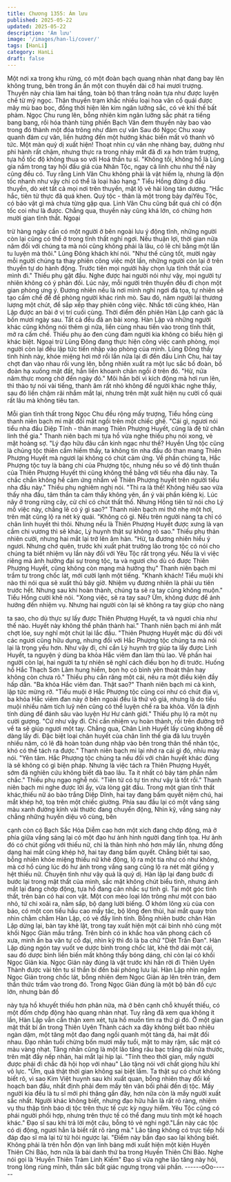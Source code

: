 ```yaml
---
title: Chương 1355: Ám lưu
published: 2025-05-22
updated: 2025-05-22
description: 'Ám lưu'
image: '/images/han-li/cover/'
tags: [HanLi]
category: HanLi
draft: false
---
```


Một nơi xa trong khu rừng, có một đoàn bạch quang nhàn nhạt
đang bay lên không trung, bên trong ẩn ẩn một con thuyền dài cỡ
hai mươi trượng.
Thuyền này chia làm hai tầng, toàn bộ than trắng noãn tựa như
được luyện chế từ mỹ ngọc. Thân thuyền trạm khắc nhiều loại
hoa văn cổ quái được mây mù bao bọc, đồng thời hiện lên kim
ngân lưỡng sắc, có vẻ khí thế bất phàm.
Ngọc Chu rung lên, bỗng nhiên kim ngân lưỡng sắc phát ra tiếng
bang bang, rồi hóa thành từng phiến Bạch Vân đem thuyền này
bao vào trong đó thành một đóa trông như đám cự vân
Sau đó Ngọc Chu xoay quanh đám cự vân, liền hướng đến một
hướng khác biến mất vô thanh vô tức.
Một màn quỷ dị xuất hiện!
Thoạt nhìn cự vân nhẹ nhàng bay, dường như phi hành rất chậm,
nhưng thực ra trong nháy mắt đã đi xa hơn trăm trượng, tựa hồ
tốc độ không thua so với Hoá thần tu sĩ.
"Không tồi, không hổ là Lũng gia nắm trong tay hội đấu giá của
Nhân Tộc, ngay cả linh chu như thế này cũng đều có. Tuy rằng
Linh Vân Chu không phải là vật hiếm lạ, nhưng là độn tốc nhanh
như vậy chỉ có thể là loại hảo hạng." Tiểu Hồng đứng ở đầu
thuyền, dò xét tất cả mọi nơi trên thuyền, mặt lộ vẻ hài lòng tán
dương.
"Hắc hắc, tiên tử thực đã quá khen. Quý tộc - thân là một trong
bảy đạiYêu Tộc, có bảo vật gì mà chưa từng gặp qua. Linh Vân
Chu cũng bất quá chỉ có độn tốc coi như là được. Chẳng qua,
thuyền này cũng khá lớn, có chừng hơn mười gian tĩnh thất. Ngoại

trừ hàng ngày cần có một người ở bên ngoài lưu ý động tĩnh,
những người còn lại cũng có thể ở trong tĩnh thất nghỉ ngơi. Nếu
thuận lợi, thời gian nửa năm đối với chúng ta mà nói cũng không
phải là lâu, có lẽ chỉ bằng một lần tu luyện mà thôi." Lũng Đông
khách khí nói.
"Như thế cũng tốt, mười ngày mỗi người chúng ta thay phiên công
việc một lần, những người còn lại ở trên thuyền tự do hành động.
Trước tiên mọi người hãy chọn lựa tĩnh thất của mình đi." Thiếu
phụ gật đầu.
Nghe được hai người nói như vậy, mọi người tự nhiên không có ý
phản đối. Lúc này, mỗi người trên thuyền đều đi chọn một gian
phòng ưng ý.
Đương nhiên nếu là nơi mình nghỉ ngơi đả tọa, tự nhiên sẽ tạo
cấm chế để đề phòng người khác rình mò. Sau đó, năm người lại
thương lượng một chút, để sắp xếp thay phiên công việc.
Nhắc tới cũng khéo, Hàn Lập được an bài ở vị trí cuối cùng. Thời
điểm đến phiên Hàn Lập canh gác là bốn mươi ngày sau.
Tất cả đều đã an bài xong. Hàn Lập và những người khác cũng
không nói thêm gì nữa, liền cùng nhau tiến vào trong tĩnh thất, mở
ra cấm chế. Thiếu phụ áo đen cùng đám người kia không có biểu
hiện gì khác biệt. Ngoại trừ Lũng Đông đang thực hiện công việc
canh phòng, mọi người còn lại đều lập tức tiến nhập vào phòng
của mình.
Lũng Đông thấy tình hình này, khóe miệng hơi mở rồi lần nữa lại
đi đến đầu Linh Chu, hai tay chợt đan vào nhau rồi vung lên, bỗng
nhiên xuất ra một lục sắc bồ đoàn, bồ đoàn hạ xuống mặt đất,
hắn liền khoanh chân ngồi ở trên đó.
"Hừ, nửa năm.thực mong chờ đến ngày đó." Môi hắn bởi vì kích
động mà hơi run lên, thì thào tự nói vài tiếng, thanh âm rất nhỏ
không để người khác nghe thấy, sau đó liền chậm rãi nhắm mắt
lại, nhưng trên mặt xuất hiện nụ cười cổ quái rất lâu mà không
tiêu tan.

Mỗi gian tĩnh thất trong Ngọc Chu đều rộng mấy trượng, Tiểu
hồng cùng thanh niên bạch mi mặt đối mặt ngồi trên một chiếc
ghế. "Cái gì, ngươi nói tiểu nha đầu Diệp Tĩnh - thân mang Thiên
Phượng Huyết, cũng là đệ tử chân linh thế gia." Thanh niên bạch
mi tựa hồ vừa nghe thiếu phụ nói xong, vẻ mặt hoảng sợ.
"Lý đạo hữu đâu cần kinh ngạc như thế? Huyền Ưng tộc cũng là
chủng tộc thiên cầm hiếm thấy, ta không tin nha đầu đó than
mang Thiên Phượng Huyết mà ngươi lại không có chút cảm ứng.
Về phần chúng ta, Hắc Phượng tộc tuy là bàng chi của Phượng
tộc, nhưng nếu so về độ tinh thuần của Thiên Phượng Huyết thì
cũng không thể bằng với tiểu nha đầu này. Ta chắc chắn không
hề cảm ứng nhầm về Thiên Phượng huyết trên người tiểu nha
đầu này." Thiếu phụ nghiêm nghị nói.
"Thì ra là thế! Không hiểu sao vừa thấy nha đầu, tâm thần ta cảm
thấy không yên, ẩn ý vài phần kiêng kị. Lúc nãy ở trong rừng cây,
cử chỉ có chút thất thố. Nhưng Hồng tiên tử nói cho Lý mỗ việc
này, chẳng lẽ có ý gì sao?" Thanh niên bạch mi thở nhẹ một hơi,
trên mặt cũng lộ ra nét kỳ quái.
"Không có gì. Nếu trên người nàng ta chỉ có chân linh huyết thì
thôi. Nhưng nếu là Thiên Phượng Huyết được xưng là vạn cầm
chi vương thì sẽ khác, Lý huynh thật sự không rõ sao." Thiếu phụ
thản nhiên cười, nhưng hai mắt lại trở lên âm hàn.
"Hừ, ta đương nhiên hiểu ý ngươi. Nhưng chớ quên, trước khi
xuất phát trưởng lão trong tộc có nói cho chúng ta biết nhiệm vụ
lần này đối với Yêu Tộc rất trọng yếu. Nếu là vì việc riêng mà ảnh
hưởng đại sự trong tộc, ta và ngươi cho dù có được Thiên
Phượng Huyết, cũng không còn mạng mà hưởng thụ" Thanh niên
bạch mi trầm tư trong chốc lát, mới cười lạnh một tiếng.
"Khanh khách! Tiểu muội khi nào thì nói qua sẽ xuất thủ bây giờ.
Nhiệm vụ đương nhiên là phải ưu tiên trước hết. Nhưng sau khi
hoàn thành, chúng ta sẽ ra tay cũng không muộn." Tiểu Hồng
cười khẽ nói.
"Xong việc, sẽ ra tay sau? Ừm, không được để ảnh hưởng đến
nhiệm vụ. Nhưng hai người còn lại sẽ không ra tay giúp cho nàng

ta sao, cho dù thực sự lấy được Thiên Phượng Huyết, ta và ngươi
chia như thế nào. Huyết này không thể phân thành hai." Thanh
niên bạch mi ánh mắt chợt lóe, suy nghĩ một chút lại lắc đầu.
"Thiên Phượng Huyết mặc dù đối với các ngươi cũng hữu dụng,
nhưng đối với Hắc Phượng tộc chúng ta mà nói lại là trọng yếu
hơn. Như vậy đi, chỉ cần Lý huynh trợ giúp ta lấy được Linh Huyết,
ta nguyện ý dùng ba khỏa Hắc viêm đan làm thù lao. Về phần hai
người còn lại, hai người ta tự nhiên sẽ nghĩ cách điều bọn họ đi
trước. Huống hồ Hắc Thạch Sơn Lâm hung hiểm, bọn họ có bình
yên thoát thân hay không còn chưa rõ." Thiếu phụ cắn răng một
cái, nêu ra một điều kiện đầy hấp dẫn. "Ba khỏa Hắc viêm đan.
Thật sao?" Thanh niên bạch mi cả kinh, lập tức mừng rỡ.
"Tiểu muội ở Hắc Phượng tộc cũng coi như có chút địa vị, ba
khỏa Hắc viêm đan này ở bên ngoài đều là thứ vô giá, nhưng là
do tiểu muội nhiều năm tích luỹ nên cũng có thể luyện chế ra ba
khỏa. Vốn là định tính dùng để đánh sâu vào luyện Hư Hư cảnh
giới." Thiếu phụ lộ ra một nụ cười gượng.
"Cứ như vậy đi. Chỉ cần nhiệm vụ hoàn thành, rồi trên đường trở
về ta sẽ giúp ngươi một tay. Chẳng qua, Chân Linh Huyết lấy
cũng không dễ dàng lấy đi. Đặc biệt loại chân huyết của chân linh
thế gia đã lưu truyền nhiều năm, có lẽ đã hoàn toàn dung nhập
vào bên trong thân thể nhân tộc, khó có thể tách ra được." Thanh
niên bạch mi lại nhớ ra cái gì đó, nhíu mày nói.
"Yên tâm. Hắc Phượng tộc chúng ta nếu đối với chân huyết khác
đúng là sẽ không có gì biện pháp. Nhưng là việc tách ra Thiên
Phượng Huyết, sớm đã nghiên cứu không biết đã bao lâu. Ta ít
nhất có bảy tám phần nắm chắc." Thiếu phụ ngạo nghễ nói. "Tiên
tử có tự tin như vậy là tốt rồi." Thanh niên bạch mi nghe được lời
ấy, vừa lòng gật đầu.
Trong một gian tĩnh thất khác,thiếu nữ áo bào trắng Diệp Dĩnh,
hai tay đang bấm quyết niệm chú, hai mắt khép hờ, toạ trên một
chiếc giường. Phía sau đầu lại có một vầng sáng màu xanh
đường kính vài thước đang chuyển động,
Nhìn kỹ, vầng sáng này chẳng những huyền diệu vô cùng, bên

cạnh còn có Bạch Sắc Hỏa Diễm cao hơn một xích đang chớp
động, mà ở phía giữa vầng sáng lại có một đạo hư ảnh hình
người đang tĩnh tọa.
Hư ảnh đó có chút giống với thiếu nữ, chỉ là thân hình nhỏ hơn
mấy lần, nhưng đồng dạng hai mắt cũng khép hờ, hai tay đang
bấm quyết.
Chẳng biết tại sao, bỗng nhiên khóe miệng thiếu nữ khẽ động, lộ
ra một tia như có như không, mà cơ hồ cùng lúc đó hư ảnh trong
vầng sang cũng lộ ra nét mặt giống y hệt thiếu nữ. Chuyện tình
như vậy quả là quỷ dị.
Hàn lập lại đang bước đi bước lại trong mật thất của mình, sắc
mặt không chút biểu tình, nhưng ánh mắt lại đang chớp động, tựa
hồ đang cân nhắc sự tình gì. Tại một góc tĩnh thất, trên bàn có hai
con vật.
Một con mèo loại lớn trông như một con báo nhỏ, tứ chi xoãi ra,
nằm sấp, bộ dạng lười biếng.
Ở khóm lông xù của con báo, có một con tiểu hầu cao mấy tấc,
bộ lông đen thùi, hai mắt quay tròn nhìn chằm chằm Hàn Lập, có
vẻ đầy linh tính. Bỗng nhiên bước chân Hàn Lập dừng lại, bàn tay
khẽ lật, trong tay xuất hiện một cái bình nhỏ cùng một khối Ngọc
Giản mầu trắng.
Trên bình có in khắc hoa văn phong cách cổ xưa, minh ấn ba văn
tự cổ đại, nhìn kỹ thì đó là ba chữ "Diệt Trần Đan".
Hàn Lập dùng ngón tay vuốt ve dược bình trong chốc lát, khẽ thở
dài một cái, sau đó dược bình liền biến mất không thấy bóng
dáng, chỉ còn lại có khối Ngọc Giản kia. Ngọc Giản này đúng là
vật trước khi hắn rời đi Thiên Uyên Thành được vài tên tu sĩ thần
bí đến bái phỏng lưu lại.
Hàn Lập nhìn ngắm Ngọc Giản trong chốc lát, bỗng nhiên đem
Ngọc Giản áp lên trên trán, đem thần thức trầm vào trong đó.
Trong Ngọc Giản đúng là một bộ bản đồ cực lớn, nhưng bản đồ

này tựa hồ khuyết thiếu hơn phân nửa, mà ở bên cạnh chỗ
khuyết thiếu, có một đốm chớp động hào quang nhàn nhạt.
Tuy rằng đã xem qua không ít lần, Hàn Lập vẫn cẩn thận xem xét,
tựa hồ muốn tìm ra thứ gì đó.
Ở một gian mật thất bí ẩn trong Thiên Uyên Thành cách xa đây
không biết bao nhiêu ngàn dặm, một tăng một đạo đang ngồi
quanh một tảng đá, hai mặt đối nhau. Đạo nhân tuổi chừng bốn
mươi mấy tuổi, mặt to mày rậm, sắc mặt có màu vàng nhạt.
Tăng nhân cũng là một lão tăng râu bạc trắng dài nửa thước, trên
mặt đầy nếp nhăn, hai mắt lại híp lại. "Tính theo thời gian, mấy
người được phái đi chắc đã hội họp với nhau" Lão tặng nói với
chất giọng hữu khí vô lực.
"Ừm, quả thật thời gian không sai biệt lắm. Ta thật sự có chút
không biết rõ, vì sao Kim Việt huynh sau khi xuất quan, bỗng
nhiên thay đổi kế hoạch ban đầu, nhất định phải đem mấy tên vãn
bối phái đến dị tộc. Mấy người kia đều là tu sĩ mới phi thăng gần
đây, hơn nữa còn là mấy người xuất sắc nhất. Người khác không
biết, nhưng đạo hữu hẳn là rất rõ ràng, nhiệm vụ thu thập tình báo
dị tộc trên thực tế cực kỳ nguy hiểm. Yêu Tộc cũng có phái người
phối hợp, nhưng trên thực tế có thể đang mưu tính một kế hoạch
khác." Đạo sĩ sau khi trả lời một câu, bỗng tỏ vẻ nghi ngờ."Lần
này các tộc có dị động, ngươi hẳn là biết rất rõ ràng mà." Lão tăng
không có trực tiếp hồi đáp đạo sĩ mà lại từ từ hỏi ngược lại.
"Điểm này bần đạo sao lại không biết. Không phải là trên hỗn độn
vạn linh bảng mới xuất hiện một kiện Huyền Thiên Chi Bảo, hơn
nữa là bài danh thứ ba trong Huyền Thiên Chi Bảo. Nghe nói gọi
là 'Huyền Thiên Trảm Linh Kiếm" Đạo sĩ vừa nghe lão tăng này
hỏi, trong lòng rùng mình, thần sắc bất giác ngưng trọng vài phần.
------oOo------

